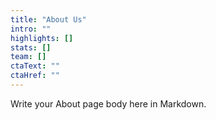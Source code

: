 ```yaml
---
title: "About Us"
intro: ""
highlights: []
stats: []
team: []
ctaText: ""
ctaHref: ""
---
```

Write your About page body here in Markdown.
